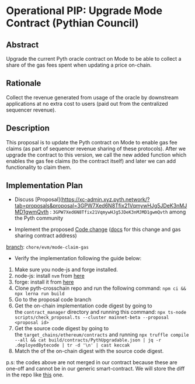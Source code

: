 # Operational PIP: Upgrade Mode Contract (Pythian Council)

## Abstract

Upgrade the current Pyth oracle contract on Mode to be able to collect a share of the gas fees spent when updating a price on-chain.

## Rationale

Collect the revenue generated from usage of the oracle by downstream applications at no extra cost to users (paid out from the centralized sequencer revenue).

## Description

This proposal is to update the Pyth contract on Mode to enable gas fee claims (as part of sequencer revenue sharing of these protocols). After we upgrade the contract to this version, we call the new added function which enables the gas fee claims (to the contract itself) and later we can add functionality to claim them.

## Implementation Plan

* Discuss [Proposal](https://xc-admin.xyz.pyth.network/?tab=proposals&proposal=3GPW7Xed6N8Tfix21VqmywHJg5JDeK3nMJMD1gwmQvth : `3GPW7Xed6N8Tfix21VqmywHJg5JDeK3nMJMD1gwmQvth` among the Pyth community

* Implement the proposed [Code change](https://github.com/pyth-network/pyth-crosschain/compare/chore/evm/mode-claim-gas) ([docs](https://docs.mode.network/build-on-mode/sfs-sequencer-fee-sharing/register-a-smart-contract/sfs-registering-a-contract-with-remix) for this change and gas sharing contract address)

[branch](https://github.com/pyth-network/pyth-crosschain/tree/chore/evm/mode-claim-gas): `chore/evm/mode-claim-gas`

* Verify the implementation following the guide below:

1. Make sure you node-js and forge installed.
2. node-js: install `nvm` from [here](https://github.com/nvm-sh/nvm)
3. forge: install it from [here](https://getfoundry.sh/)
4. Clone pyth-crosschain repo and run the following command: `npm ci && npx lerna run build`
5. Go to the proposal code branch
6. Get the on-chain implementation code digest by going to the `contract_manager` directory and running this command: `npx ts-node scripts/check_proposal.ts --cluster mainnet-beta --proposal <proposal id>`
7. Get the source code digest by going to the `target_chains/ethereum/contracts` and running `npx truffle compile --all && cat build/contracts/PythUpgradable.json | jq -r .deployedBytecode | tr -d '\n' | cast keccak`
8. Match the of the on-chain digest with the source code digest.

p.s: the codes above are not merged in our contract because these are one-off and cannot be in our generic smart-contract. We will store the diff in the repo like [this](https://github.com/pyth-network/pyth-crosschain/blob/main/target_chains/ethereum/contracts/canto-deployment-patch.diff) one.
